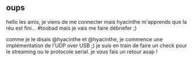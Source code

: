 ## oups



hello les amis, je viens de me connecter mais hyacinthe m'apprends que la réu est
fini... #toobad mais je vais me faire débriefer ;)  
  
comme je le disais @hyacinthe et @hyacinthe, je commence une implémentation de
l'UDP over USB ;) je suis en train de faire un check pour le streaming ou le
protocole serial. je vous fais un retour asap !



